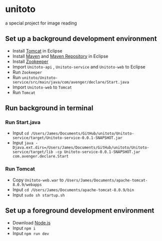 # unitoto
a special project for image reading

## Set up a background development environment

- Install [Tomcat](https://tomcat.apache.org) in Eclipse
- Install [Maven](http://maven.apache.org) and [Maven Repository](http://mvnrepository.com) in Eclipse
- Install [Zookeeper](https://zookeeper.apache.org)
- Import `Unitoto-api` , `Unitoto-service` and `Unitoto-web` to Eclipse
- Run `Zookeeper`
- Run `unitoto/Unitoto-service/src/main/java/com/avenger/declare/Start.java`
- Import `Unitoto-web` to `Tomcat`
- Run `Tomcat`

## Run background in terminal

### Run Start.java

- Input `cd /Users/James/Documents/GitHub/unitoto/Unitoto-service/target/Unitoto-service-0.0.1-SNAPSHOT.jar`
- Input `java -Djava.ext.dirs=/Users/James/Documents/GitHub/unitoto/Unitoto-service/target/lib -cp Unitoto-service-0.0.1-SNAPSHOT.jar com.avenger.declare.Start`

### Run Tomcat

- Copy `Unitoto-web.war` to `/Users/James/Documents/apache-tomcat-8.0.9/webapps`
- Input `cd /Users/James/Documents/apache-tomcat-8.0.9/bin`
- Input `sudo sh startup.sh`

## Set up a foreground development environment

- Download [Node.js](https://nodejs.org)
- Input `npm i`
- Input `npm run dev`
